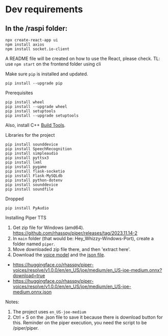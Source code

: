 # Dev requirements

## In the /raspi folder:
```shell
npx create-react-app ui
npm install axios
npm install socket.io-client
```

A README file will be created on how to use the React, please check.
TL: use `npm start` on the frontend folder using cli

Make sure `pip` is installed and updated.
```shell
pip install --upgrade pip
```

Prerequisites
```shell
pip install wheel
pip install --upgrade wheel
pip install setuptools
pip install --upgrade setuptools
```
Also, install C++ [Build Tools](https://visualstudio.microsoft.com/visual-cpp-build-tools/).

Libraries for the project
```shell
pip install sounddevice
pip install SpeechRecognition
pip install simpleaudio
pip install pyttsx3
pip install lxml
pip install pygame
pip install flask-socketio
pip install Flask-MySQLdb
pip install python-dotenv
pip install sounddevice
pip install soundfile
```
Dropped
```shell
pip install PyAudio
```



Installing Piper TTS
1. Get zip file for Windows (amd64). https://github.com/rhasspy/piper/releases/tag/2023.11.14-2
2. In `main` folder (that would be: Hey_Whizzy-Windows-Port), create a folder named `piper`.
3. Move downloaded zip file there, and then 'extract here'.
4. Download the [voice model](https://huggingface.co/rhasspy/piper-voices/resolve/v1.0.0/en/en_US/joe/medium/en_US-joe-medium.onnx?download=true) and the [json file](https://huggingface.co/rhasspy/piper-voices/resolve/v1.0.0/en/en_US/joe/medium/en_US-joe-medium.onnx.json).

- https://huggingface.co/rhasspy/piper-voices/resolve/v1.0.0/en/en_US/joe/medium/en_US-joe-medium.onnx?download=true
- https://huggingface.co/rhasspy/piper-voices/resolve/v1.0.0/en/en_US/joe/medium/en_US-joe-medium.onnx.json

Notes:
1. The project uses `en_US-joe-medium`
2. Ctrl + S on the .json file to save it because there is download button for this. Reminder on the piper execution, you need the script to be /piper/piper.

